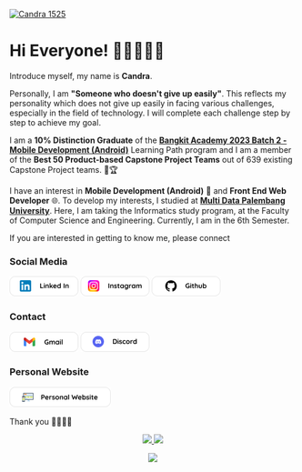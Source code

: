 [![Candra 1525](https://readme-typing-svg.demolab.com?font=Quicksand&weight=900&size=30&duration=3000&pause=1000&random=false&width=435&lines=%F0%9F%91%8B%F0%9F%8F%BB+Hi+Everyone++.+.+.;%F0%9F%91%A8%F0%9F%8F%BB%E2%80%8D%F0%9F%92%BB+I'm+Candra+.+.+.+;%F0%9F%92%A1I+have+an+interest+in+.+.+.+;%F0%9F%93%B1Mobile+Development;%F0%9F%8C%90+Front+End+Web+Development)](https://git.io/typing-svg)

# Hi Everyone! 👨🏻‍💻👋🏻
Introduce myself, my name is **Candra**.

Personally, I am **"Someone who doesn't give up easily"**. This reflects my personality which does not give up easily in facing various challenges, especially in the field of technology. I will complete each challenge step by step to achieve my goal.

I am a **10% Distinction Graduate** of the **[Bangkit Academy 2023 Batch 2 - Mobile Development (Android)](https://grow.google/intl/id_id/bangkit/?tab=machine-learning)** Learning Path program and I am a member of the **Best 50 Product-based Capstone Project Teams** out of 639 existing Capstone Project teams. 🏅🏆

I have an interest in **Mobile Development (Android)** 📱 and **Front End Web Developer** 🌐. To develop my interests, I studied at **[Multi Data Palembang University](https://mdp.ac.id/)**. Here, I am taking the Informatics study program, at the Faculty of Computer Science and Engineering. Currently, I am in the 6th Semester.

If you are interested in getting to know me, please connect 
<br/>
### Social Media 
[![LinkedIn Account](https://github.com/candra1525/candra1525/blob/main/linked_in_121x39.png)](https://www.linkedin.com/in/candra1525/)
[![Instagram Account](https://github.com/candra1525/candra1525/blob/main/instagram_121x39.png)](https://www.instagram.com/candracandra1525/)
[![Github Account](https://github.com/candra1525/candra1525/blob/main/github_121x39.png)](https://github.com/candra1525/)

### Contact
[![Gmail Account](https://github.com/candra1525/candra1525/blob/main/gmail_121x39.png)](mailto:candraandi2003@gmail.com)
[![Discord Account](https://github.com/candra1525/candra1525/blob/main/discord_121x39.png)](Candra#6399)

### Personal Website
[![Website](https://github.com/candra1525/candra1525/blob/main/personal_website.png)](https://candra1525.github.io/me/)

Thank you 👨🏻‍💻✨

<p align="center">
<a href="https://github.com/candra1525">
  <img height="180em" src="https://github-readme-stats.vercel.app/api?username=candra1525&rank_icon=github&show_icons=true&theme=algolia&include_all_commits=true&count_private=true"/>
  <img height="180em" src="https://github-readme-stats.vercel.app/api/top-langs/?username=candra1525&layout=compact&langs_count=8&theme=algolia"/>
</a>
</p>
<p align="center">
  <img src="https://github-readme-streak-stats.herokuapp.com?user=candra1525&theme=algolia&hide_border=true" />
</p>
